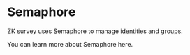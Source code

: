 # Semaphore

ZK survey uses Semaphore to manage identities and groups.



You can learn more about Semaphore here.



